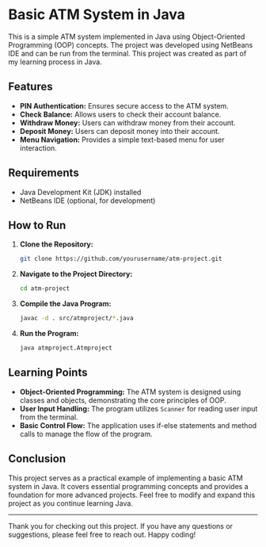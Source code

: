# Basic ATM System in Java

This is a simple ATM system implemented in Java using Object-Oriented Programming (OOP) concepts. The project was developed using NetBeans IDE and can be run from the terminal. This project was created as part of my learning process in Java.

## Features

- **PIN Authentication:** Ensures secure access to the ATM system.
- **Check Balance:** Allows users to check their account balance.
- **Withdraw Money:** Users can withdraw money from their account.
- **Deposit Money:** Users can deposit money into their account.
- **Menu Navigation:** Provides a simple text-based menu for user interaction.

## Requirements

- Java Development Kit (JDK) installed
- NetBeans IDE (optional, for development)

## How to Run

1. **Clone the Repository:**
    ```bash
    git clone https://github.com/yourusername/atm-project.git
    ```
2. **Navigate to the Project Directory:**
    ```bash
    cd atm-project
    ```
3. **Compile the Java Program:**
    ```bash
    javac -d . src/atmproject/*.java
    ```
4. **Run the Program:**
    ```bash
    java atmproject.Atmproject
    ```
    
## Learning Points

- **Object-Oriented Programming:** The ATM system is designed using classes and objects, demonstrating the core principles of OOP.
- **User Input Handling:** The program utilizes `Scanner` for reading user input from the terminal.
- **Basic Control Flow:** The application uses if-else statements and method calls to manage the flow of the program.

## Conclusion

This project serves as a practical example of implementing a basic ATM system in Java. It covers essential programming concepts and provides a foundation for more advanced projects. Feel free to modify and expand this project as you continue learning Java.

---

Thank you for checking out this project. If you have any questions or suggestions, please feel free to reach out. Happy coding!

